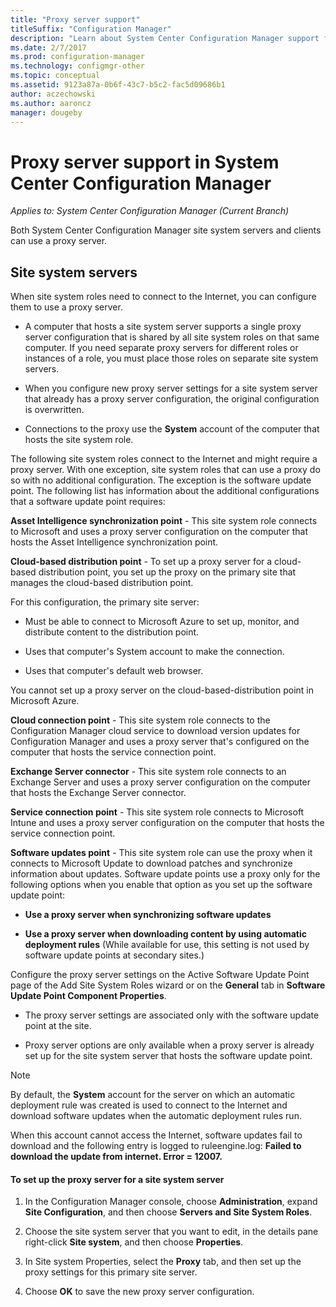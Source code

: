 ```yaml
---
title: "Proxy server support"
titleSuffix: "Configuration Manager"
description: "Learn about System Center Configuration Manager support for proxy servers that site system servers and clients use."
ms.date: 2/7/2017
ms.prod: configuration-manager
ms.technology: configmgr-other
ms.topic: conceptual
ms.assetid: 9123a87a-0b6f-43c7-b5c2-fac5d09686b1
author: aczechowski
ms.author: aaroncz
manager: dougeby
---
```

# Proxy server support in System Center Configuration Manager

*Applies to: System Center Configuration Manager (Current Branch)*

Both System Center Configuration Manager site system servers and clients can use a proxy server.  

## Site system servers  
When site system roles need to connect to the Internet, you can configure them to use a proxy server.  

-   A computer that hosts a site system server supports a single proxy server configuration that is shared by all site system roles on that same computer. If you need separate proxy servers for different roles or instances of a role, you must place those roles on separate site system servers.  

-   When you configure new proxy server settings for a site system server that already has a proxy server configuration, the original configuration is overwritten.  

-   Connections to the proxy use the **System** account of the computer that hosts the site system role.  

The following site system roles connect to the Internet and might require a proxy server.  With one exception, site system roles that can use a proxy do so with no additional configuration. The exception is the software update point. The following list has information about the additional configurations that a software update point requires:  

**Asset Intelligence synchronization point** - This site system role connects to Microsoft and uses a proxy server configuration on the computer that hosts the Asset Intelligence synchronization point.  

**Cloud-based distribution point** - To set up a proxy server for a cloud-based distribution point, you set up the proxy on the primary site that manages the cloud-based distribution point.  

For this configuration, the primary site server:  

-   Must be able to connect to Microsoft Azure to set up, monitor, and distribute content to the distribution point.  

-   Uses that computer's System account to make the connection.  

-   Uses that computer's default web browser.  

You cannot set up a proxy server on the cloud-based-distribution point in Microsoft Azure.  

**Cloud connection point** - This site system role connects to the Configuration Manager cloud service to download version updates for Configuration Manager and uses a proxy server that's configured on the computer that hosts the service connection point.  

**Exchange Server connector** - This site system role connects to an Exchange Server and uses a proxy server configuration on the computer that hosts the Exchange Server connector.  

**Service connection point** - This site system role connects to Microsoft Intune and uses a proxy server configuration on the computer that hosts the service connection point.  

**Software updates point** - This site system role can use the proxy when it connects to Microsoft Update to download patches and synchronize information about updates. Software update points use a proxy only for the following options when you enable that option as you set up the software update point:  

-   **Use a proxy server when synchronizing software updates**  

-   **Use a proxy server when downloading content by using automatic deployment rules** (While available for use, this setting is not used by software update points at secondary sites.)  

Configure the proxy server settings on the Active Software Update Point page of the Add Site System Roles wizard or on the **General** tab in **Software Update Point Component Properties**.  

-   The proxy server settings are associated only with the software update point at the site.  

-   Proxy server options are only available when a proxy server is already set up for the site system server that hosts the software update point.  

> [!NOTE]  
>  By default, the **System** account for the server on which an automatic deployment rule was created is used to connect to the Internet and download software updates when the automatic deployment rules run.  
>   
>  When this account cannot access the Internet, software updates fail to download and the following entry is logged to ruleengine.log: **Failed to download the update from internet. Error = 12007.**  

#### To set up the proxy server for a site system server  

1.  In the Configuration Manager console, choose **Administration**, expand **Site Configuration**, and then choose **Servers and Site System Roles**.  

2.  Choose the site system server that you want to edit, in the details pane right-click **Site system**, and then choose **Properties**.  

3.  In Site system Properties, select the **Proxy** tab, and then set up the proxy settings for this primary site server.  

4.  Choose **OK** to save the new proxy server configuration.  
